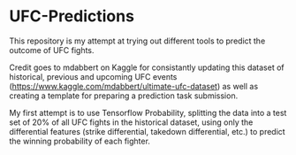 # UFC-Predictions

This repository is my attempt at trying out different tools to predict the outcome of UFC fights.

Credit goes to mdabbert on Kaggle for consistantly updating this dataset of historical, previous and upcoming UFC events (https://www.kaggle.com/mdabbert/ultimate-ufc-dataset) as well as creating a template for preparing a prediction task submission.

My first attempt is to use Tensorflow Probability, splitting the data into a test set of 20% of all UFC fights in the historical dataset, using only the differential features (strike differential, takedown differential, etc.) to predict the winning probability of each fighter.
